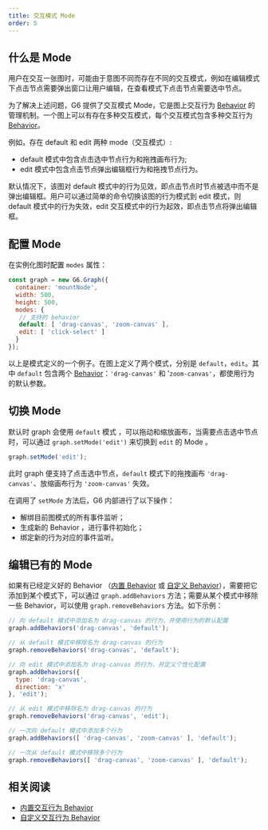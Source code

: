```yaml
---
title: 交互模式 Mode
order: 5
---
```


## 什么是 Mode
用户在交互一张图时，可能由于意图不同而存在不同的交互模式，例如在编辑模式下点击节点需要弹出窗口让用户编辑，在查看模式下点击节点需要选中节点。

为了解决上述问题，G6 提供了交互模式 Mode，它是图上交互行为 [Behavior](/zh/docs/manual/middle/states/defaultBehavior) 的管理机制。一个图上可以有存在多种交互模式，每个交互模式包含多种交互行为 [Behavior](/zh/docs/manual/middle/states/defaultBehavior)。

例如，存在 default 和 edit 两种 mode（交互模式）:
- default 模式中包含点击选中节点行为和拖拽画布行为;
- edit 模式中包含点击节点弹出编辑框行为和拖拽节点行为。

默认情况下，该图对 default 模式中的行为见效，即点击节点时节点被选中而不是弹出编辑框。用户可以通过简单的命令切换该图的行为模式到 edit 模式，则 default 模式中的行为失效，edit 交互模式中的行为起效，即点击节点将弹出编辑框。

## 配置 Mode
在实例化图时配置 `modes` 属性：
```javascript
const graph = new G6.Graph({
  container: 'mountNode',
  width: 500,
  height: 500,
  modes: {
   // 支持的 behavior
   default: [ 'drag-canvas', 'zoom-canvas' ],
   edit: [ 'click-select' ]
  }
});
```

以上是模式定义的一个例子。在图上定义了两个模式，分别是 `default`，`edit`。其中 `default` 包含两个 [Behavior](/zh/docs/manual/middle/states/defaultBehavior)：`'drag-canvas'` 和 '`zoom-canvas'`，都使用行为的默认参数。

## 切换 Mode
默认时 graph 会使用 `default` 模式 ，可以拖动和缩放画布，当需要点击选中节点时，可以通过 `graph.setMode('edit')` 来切换到 `edit` 的 Mode 。

```javascript
graph.setMode('edit');
```

此时 graph 便支持了点击选中节点，`default` 模式下的拖拽画布 `'drag-canvas'`、放缩画布行为 `'zoom-canvas'` 失效。

在调用了 `setMode` 方法后，G6 内部进行了以下操作：

- 解绑目前图模式的所有事件监听；
- 生成新的 Behavior ，进行事件初始化；
- 绑定新的行为对应的事件监听。


## 编辑已有的 Mode
如果有已经定义好的 Behavior （[内置 Behavior](/zh/docs/manual/middle/states/defaultBehavior) 或 [自定义 Behavior](/zh/docs/manual/advanced/custom-behavior)），需要把它添加到某个模式下，可以通过 `graph.addBehaviors` 方法；需要从某个模式中移除一些 Behavior，可以使用 `graph.removeBehaviors` 方法。如下示例：
```javascript
// 向 default 模式中添加名为 drag-canvas 的行为，并使用行为的默认配置
graph.addBehaviors('drag-canvas', 'default');

// 从 default 模式中移除名为 drag-canvas 的行为
graph.removeBehaviors('drag-canvas', 'default');

// 向 edit 模式中添加名为 drag-canvas 的行为，并定义个性化配置
graph.addBehaviors({ 
  type: 'drag-canvas',
  direction: 'x'
}, 'edit');

// 从 edit 模式中移除名为 drag-canvas 的行为
graph.removeBehaviors('drag-canvas', 'edit');

// 一次向 default 模式中添加多个行为
graph.addBehaviors([ 'drag-canvas', 'zoom-canvas' ], 'default');

// 一次从 default 模式中移除多个行为
graph.removeBehaviors([ 'drag-canvas', 'zoom-canvas' ], 'default');
```

## 相关阅读

- [内置交互行为 Behavior](/zh/docs/manual/middle/states/defaultBehavior)
- [自定义交互行为 Behavior](/zh/docs/manual/advanced/custom-behavior)
